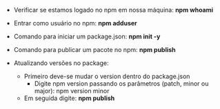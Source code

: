 - Verificar se estamos logado no npm em nossa máquina: **npm whoami**
- Entrar como usuário no npm: **npm adduser**

- Comando para iniciar um package.json: **npm init -y**
- Comando para publicar um pacote no npm: **npm publish**
- Atualizando versões no package: 
    - Primeiro deve-se mudar o version dentro do package.json
        - Digite npm version passando os parâmetros (patch, minor ou major): npm version minor
    - Em seguida digite: **npm publish**
